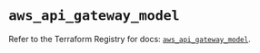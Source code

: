 # `aws_api_gateway_model`

Refer to the Terraform Registry for docs: [`aws_api_gateway_model`](https://registry.terraform.io/providers/hashicorp/aws/5.95.0/docs/resources/api_gateway_model).
